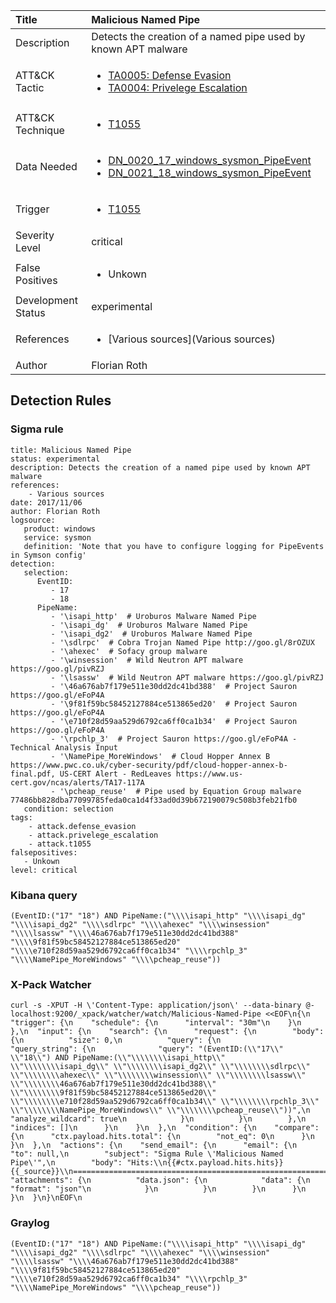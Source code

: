 | Title                | Malicious Named Pipe                                                                                                                                                 |
|:---------------------|:------------------------------------------------------------------------------------------------------------------------------------------------------------|
| Description          | Detects the creation of a named pipe used by known APT malware                                                                                                                                           |
| ATT&amp;CK Tactic    | <ul><li>[TA0005: Defense Evasion](https://attack.mitre.org/tactics/TA0005)</li><li>[TA0004: Privelege Escalation](https://attack.mitre.org/tactics/TA0004)</li></ul>  |
| ATT&amp;CK Technique | <ul><li>[T1055](https://attack.mitre.org/tactics/T1055)</li></ul>                             |
| Data Needed          | <ul><li>[DN_0020_17_windows_sysmon_PipeEvent](../Data_Needed/DN_0020_17_windows_sysmon_PipeEvent.md)</li><li>[DN_0021_18_windows_sysmon_PipeEvent](../Data_Needed/DN_0021_18_windows_sysmon_PipeEvent.md)</li></ul>                                                         |
| Trigger              | <ul><li>[T1055](../Triggers/T1055.md)</li></ul>  |
| Severity Level       | critical                                                                                                                                                 |
| False Positives      | <ul><li>Unkown</li></ul>                                                                  |
| Development Status   | experimental                                                                                                                                                |
| References           | <ul><li>[Various sources](Various sources)</li></ul>                                                          |
| Author               | Florian Roth                                                                                                                                                |


## Detection Rules

### Sigma rule

```
title: Malicious Named Pipe
status: experimental
description: Detects the creation of a named pipe used by known APT malware
references:
    - Various sources
date: 2017/11/06
author: Florian Roth
logsource:
   product: windows
   service: sysmon
   definition: 'Note that you have to configure logging for PipeEvents in Symson config'
detection:
   selection:
      EventID: 
         - 17
         - 18
      PipeName: 
         - '\isapi_http'  # Uroburos Malware Named Pipe
         - '\isapi_dg'  # Uroburos Malware Named Pipe
         - '\isapi_dg2'  # Uroburos Malware Named Pipe
         - '\sdlrpc'  # Cobra Trojan Named Pipe http://goo.gl/8rOZUX
         - '\ahexec'  # Sofacy group malware
         - '\winsession'  # Wild Neutron APT malware https://goo.gl/pivRZJ
         - '\lsassw'  # Wild Neutron APT malware https://goo.gl/pivRZJ
         - '\46a676ab7f179e511e30dd2dc41bd388'  # Project Sauron https://goo.gl/eFoP4A
         - '\9f81f59bc58452127884ce513865ed20'  # Project Sauron https://goo.gl/eFoP4A
         - '\e710f28d59aa529d6792ca6ff0ca1b34'  # Project Sauron https://goo.gl/eFoP4A
         - '\rpchlp_3'  # Project Sauron https://goo.gl/eFoP4A - Technical Analysis Input
         - '\NamePipe_MoreWindows'  # Cloud Hopper Annex B https://www.pwc.co.uk/cyber-security/pdf/cloud-hopper-annex-b-final.pdf, US-CERT Alert - RedLeaves https://www.us-cert.gov/ncas/alerts/TA17-117A
         - '\pcheap_reuse'  # Pipe used by Equation Group malware 77486bb828dba77099785feda0ca1d4f33ad0d39b672190079c508b3feb21fb0
   condition: selection
tags:
    - attack.defense_evasion
    - attack.privelege_escalation
    - attack.t1055
falsepositives:
   - Unkown
level: critical

```





### Kibana query

```
(EventID:("17" "18") AND PipeName:("\\\\isapi_http" "\\\\isapi_dg" "\\\\isapi_dg2" "\\\\sdlrpc" "\\\\ahexec" "\\\\winsession" "\\\\lsassw" "\\\\46a676ab7f179e511e30dd2dc41bd388" "\\\\9f81f59bc58452127884ce513865ed20" "\\\\e710f28d59aa529d6792ca6ff0ca1b34" "\\\\rpchlp_3" "\\\\NamePipe_MoreWindows" "\\\\pcheap_reuse"))
```





### X-Pack Watcher

```
curl -s -XPUT -H \'Content-Type: application/json\' --data-binary @- localhost:9200/_xpack/watcher/watch/Malicious-Named-Pipe <<EOF\n{\n  "trigger": {\n    "schedule": {\n      "interval": "30m"\n    }\n  },\n  "input": {\n    "search": {\n      "request": {\n        "body": {\n          "size": 0,\n          "query": {\n            "query_string": {\n              "query": "(EventID:(\\"17\\" \\"18\\") AND PipeName:(\\"\\\\\\\\isapi_http\\" \\"\\\\\\\\isapi_dg\\" \\"\\\\\\\\isapi_dg2\\" \\"\\\\\\\\sdlrpc\\" \\"\\\\\\\\ahexec\\" \\"\\\\\\\\winsession\\" \\"\\\\\\\\lsassw\\" \\"\\\\\\\\46a676ab7f179e511e30dd2dc41bd388\\" \\"\\\\\\\\9f81f59bc58452127884ce513865ed20\\" \\"\\\\\\\\e710f28d59aa529d6792ca6ff0ca1b34\\" \\"\\\\\\\\rpchlp_3\\" \\"\\\\\\\\NamePipe_MoreWindows\\" \\"\\\\\\\\pcheap_reuse\\"))",\n              "analyze_wildcard": true\n            }\n          }\n        },\n        "indices": []\n      }\n    }\n  },\n  "condition": {\n    "compare": {\n      "ctx.payload.hits.total": {\n        "not_eq": 0\n      }\n    }\n  },\n  "actions": {\n    "send_email": {\n      "email": {\n        "to": null,\n        "subject": "Sigma Rule \'Malicious Named Pipe\'",\n        "body": "Hits:\\n{{#ctx.payload.hits.hits}}{{_source}}\\n================================================================================\\n{{/ctx.payload.hits.hits}}",\n        "attachments": {\n          "data.json": {\n            "data": {\n              "format": "json"\n            }\n          }\n        }\n      }\n    }\n  }\n}\nEOF\n
```





### Graylog

```
(EventID:("17" "18") AND PipeName:("\\\\isapi_http" "\\\\isapi_dg" "\\\\isapi_dg2" "\\\\sdlrpc" "\\\\ahexec" "\\\\winsession" "\\\\lsassw" "\\\\46a676ab7f179e511e30dd2dc41bd388" "\\\\9f81f59bc58452127884ce513865ed20" "\\\\e710f28d59aa529d6792ca6ff0ca1b34" "\\\\rpchlp_3" "\\\\NamePipe_MoreWindows" "\\\\pcheap_reuse"))
```

